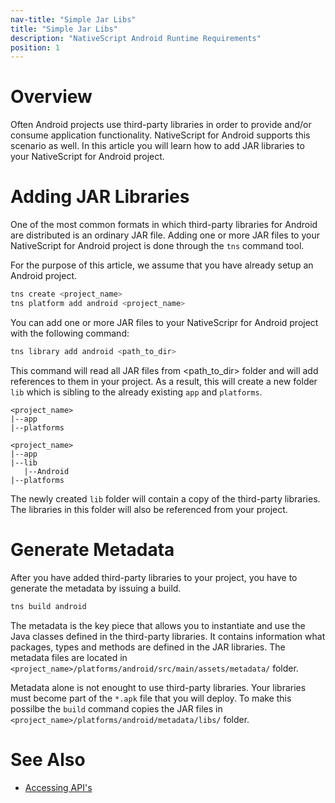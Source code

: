 ```yaml
---
nav-title: "Simple Jar Libs"
title: "Simple Jar Libs"
description: "NativeScript Android Runtime Requirements"
position: 1
---
```


# Overview

Often Android projects use third-party libraries in order to provide and/or consume application functionality. NativeScript for Android supports this scenario as well. In this article you will learn how to add JAR libraries to your NativeScript for Android project.

# Adding JAR Libraries

One of the most common formats in which third-party libraries for Android are distributed is an ordinary JAR file. Adding one or more JAR files to your NativeScript for Android project is done through the `tns` command tool.

For the purpose of this article, we assume that you have already setup an Android project.

```bash
tns create <project_name>
tns platform add android <project_name>
```

You can add one or more JAR files to your NativeScripr for Android project with the following command:

```bash
tns library add android <path_to_dir>
```

This command will read all JAR files from <path_to_dir> folder and will add references to them in your project. As a result, this will create a new folder `lib` which is sibling to the already existing `app` and `platforms`.

```
<project_name>
|--app
|--platforms
```
```
<project_name>
|--app
|--lib
   |--Android
|--platforms
```

The newly created `lib` folder will contain a copy of the third-party libraries. The libraries in this folder will also be referenced from your project.

# Generate Metadata

After you have added third-party libraries to your project, you have to generate the metadata by issuing a build.

```bash
tns build android
```

The metadata is the key piece that allows you to instantiate and use the Java classes defined in the third-party libraries. It contains information what packages, types and methods are defined in the JAR libraries. The metadata files are located in `<project_name>/platforms/android/src/main/assets/metadata/` folder.

Metadata alone is not enought to use third-party libraries. Your libraries must become part of the `*.apk` file that you will deploy. To make this possilbe the `build` command copies the JAR files in `<project_name>/platforms/android/metadata/libs/` folder.

# See Also
* [Accessing API's](../metadata/accessing-packages.md)
